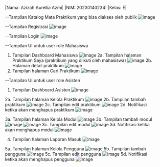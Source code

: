 |Nama: Azizah Aurellia Azmi|
|NIM: 20230140234|
|Kelas: E|

--Tampilan Katalog Mata Praktikum yang bisa diakses oleh publik
![image](https://github.com/user-attachments/assets/8e2c6da2-d052-4082-989e-0206d1b2bffb)

--Tampilan Registrasi
![image](https://github.com/user-attachments/assets/0f41e6c7-de09-4a22-8822-70d18857310f)

--Tampilan Login
![image](https://github.com/user-attachments/assets/4d93540d-8a8d-4c12-818a-89afffd4bb25)

--Tampilan UI untuk user role Mahasiswa
1. Tampilan Dashboard Mahasiswa
![image](https://github.com/user-attachments/assets/829535af-3efe-45d0-9cac-e78831158c28)
2a. Tampilan halaman Praktikum Saya (praktikum yang diikuti oleh mahasiswa)
![image](https://github.com/user-attachments/assets/397c1559-d13f-4475-a92a-f0bcede16553)
2b. Halaman detail praktikum
![image](https://github.com/user-attachments/assets/0051bf64-a67f-4934-a675-3289b4db61f6)
3. Tampilan halaman Cari Praktikum
![image](https://github.com/user-attachments/assets/077dfb95-792c-4472-9337-45f5ca4dd309)

--Tampilan UI untuk user role Asisten
1. Tampilan Dashboard Asisten
![image](https://github.com/user-attachments/assets/bea168dd-d555-4995-b4c2-373d148735cd)

2a. Tampilan halaman Kelola Praktikum
![image](https://github.com/user-attachments/assets/9e1a0508-f139-462f-9d70-2974042d0999)
2b. Tampilan tambah praktikum
![image](https://github.com/user-attachments/assets/a9938025-dba8-4ae6-babf-3b8cfe1335ad)
2c. Tampilan edit praktikum
![image](https://github.com/user-attachments/assets/9c9fe958-57bb-4810-a947-0b1dd7035a32)
2d. Notifikasi ketika akan menghapus praktikum
![image](https://github.com/user-attachments/assets/6325f0af-ebb2-4e16-a8e8-4390afaa541e)

3a. Tampilan halaman Kelola Modul
![image](https://github.com/user-attachments/assets/ccad1e9a-829c-407e-b0ce-0062857a88ff)
3b. Tampilan tambah modul
![image](https://github.com/user-attachments/assets/5c07aa6b-7f66-45b0-9cf7-10f02fc0c0c7)
![image](https://github.com/user-attachments/assets/e2da5dcf-a133-45e2-8f0d-5b88c44b16f6)
3c. Tampilan edit modul
![image](https://github.com/user-attachments/assets/92d99f36-7dc3-4c54-9113-c77700733ac9)
3d. Notifikasi ketika akan menghapus modul
![image](https://github.com/user-attachments/assets/dd614d55-a6bb-455b-a315-c26dcaca80af)

4. Tampilan halaman Laporan Masuk
![image](https://github.com/user-attachments/assets/9029773b-bfe8-4292-b991-77c31deffb89)

5a. Tampilan halaman Kelola Pengguna
![image](https://github.com/user-attachments/assets/86789844-4a05-42cf-9c69-f2ee9b701a5a)
5b. Tampilan tambah pengguna
![image](https://github.com/user-attachments/assets/f119d3d6-e9db-4d16-931d-3ab19befe953)
5c. Tampilan edit pengguna
![image](https://github.com/user-attachments/assets/4028c279-7058-4ab3-a8dc-edcadf2c219f)
5d. Notifikasi ketika akan menghapus pengguna
![image](https://github.com/user-attachments/assets/30fb93d7-90f0-41d4-967c-c379405be414)



